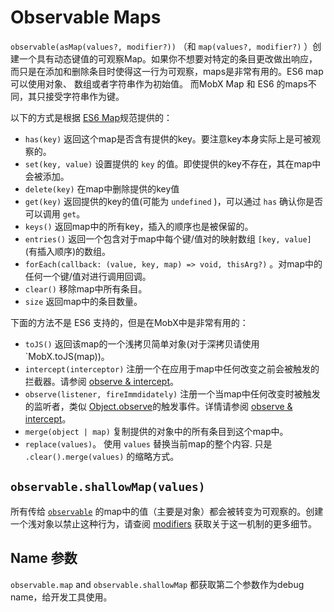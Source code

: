 # Observable Maps

`observable(asMap(values?, modifier?))` （和 `map(values?, modifier?)` ）创建一个具有动态键值的可观察Map。如果你不想要对特定的条目更改做出响应，而只是在添加和删除条目时使得这一行为可观察，maps是非常有用的。ES6 map可以使用对象、 数组或者字符串作为初始值。
而MobX Map 和 ES6 的maps不同，其只接受字符串作为键。

以下的方式是根据 [ES6 Map](https://developer.mozilla.org/en-US/docs/Web/JavaScript/Reference/Global_Objects/Map)规范提供的：

* `has(key)` 返回这个map是否含有提供的key。要注意key本身实际上是可被观察的。
* `set(key, value)` 设置提供的 `key` 的值。即使提供的key不存在，其在map中会被添加。
* `delete(key)` 在map中删除提供的key值
* `get(key)` 返回提供的key的值(可能为 `undefined` )，可以通过 `has` 确认你是否可以调用 `get`。
* `keys()` 返回map中的所有key，插入的顺序也是被保留的。
* `entries()` 返回一个包含对于map中每个键/值对的映射数组 `[key, value]` (有插入顺序)的数组。
* `forEach(callback: (value, key, map) => void, thisArg?)` 。对map中的任何一个键/值对进行调用回调。
* `clear()` 移除map中所有条目。
* `size` 返回map中的条目数量。

下面的方法不是 ES6 支持的，但是在MobX中是非常有用的：

* `toJS()` 返回该map的一个浅拷贝简单对象(对于深拷贝请使用`MobX.toJS(map))。
* `intercept(interceptor)` 注册一个在应用于map中任何改变之前会被触发的拦截器。请参阅 [observe & intercept](observe.md)。
* `observe(listener, fireImmdidately)` 注册一个当map中任何改变时被触发的监听者，类似 [Object.observe](https://developer.mozilla.org/en-US/docs/Web/JavaScript/Reference/Global_Objects/Object/observe)的触发事件。详情请参阅 [observe & intercept](observe.md)。
* `merge(object | map)` 复制提供的对象中的所有条目到这个map中。
* `replace(values)`。 使用 `values` 替换当前map的整个内容. 只是 `.clear().merge(values)` 的缩略方式。


## `observable.shallowMap(values)`


所有传给 [`observable`](observable.md) 的map中的值（主要是对象）都会被转变为可观察的。创建一个浅对象以禁止这种行为，请查阅 [modifiers](modifiers.md) 获取关于这一机制的更多细节。

## Name 参数

`observable.map` and `observable.shallowMap` 都获取第二个参数作为debug name，给开发工具使用。

